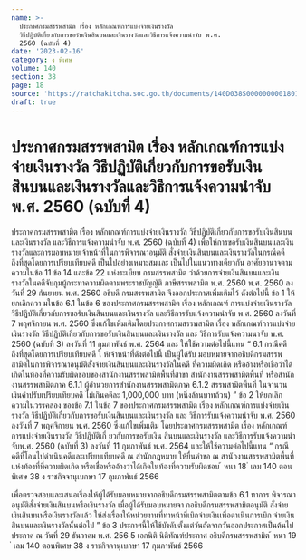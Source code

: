 ```yaml
---
name: >-
  ประกาศกรมสรรพสามิต เรื่อง หลักเกณฑ์การแบ่งจ่ายเงินรางวัล
  วิธีปฏิบัติเกี่ยวกับการขอรับเงินสินบนและเงินรางวัลและวิธีการแจ้งความนำจับ พ.ศ.
  2560 (ฉบับที่ 4)
date: '2023-02-16'
category: ง พิเศษ
volume: 140
section: 38
page: 18
source: 'https://ratchakitcha.soc.go.th/documents/140D038S0000000001801.pdf'
draft: true
---
```


# ประกาศกรมสรรพสามิต เรื่อง หลักเกณฑ์การแบ่งจ่ายเงินรางวัล วิธีปฏิบัติเกี่ยวกับการขอรับเงินสินบนและเงินรางวัลและวิธีการแจ้งความนำจับ พ.ศ. 2560 (ฉบับที่ 4)

ประกาศกรมสรรพสามิต เรื่อง หลักเกณฑ์การแบ่งจ่ายเงินรางวัล วิธีปฏิบัติเกี่ยวกับการขอรับเงินสินบนและเงินรางวัล และวิธีการแจ้งความนำจับ พ.ศ. 2560 (ฉบับที่ 4) เพื่อให้การขอรับเงินสินบนและเงินรางวัลและการมอบหมายเจ้าหน้าที่ในการพิจารณาอนุมัติ สั่งจ่ายเงินสินบนและเงินรางวัลในกรณีคดีถึงที่สุดโดยการเปรียบเทียบคดี เป็นไปอย่างเหมาะสมและ เป็นไปในแนวทางเดียวกัน อาศัยอานาจตามความในข้อ 11 ข้อ 14 และข้อ 22 แห่งระเบียบ กรมสรรพสามิต ว่าด้วยการจ่ายเงินสินบนและเงินรางวัลในคดีจับกุมผู้กระทาความผิดตามพระราชบัญญัติ ภาษีสรรพสามิต พ.ศ. 2560 พ.ศ. 2560 ลงวันที่ 29 กันยายน พ.ศ. 2560 อธิบดี กรมสรรพสามิต จึงออกประกาศเพิ่มเติมไว้ ดังต่อไปนี้ ข้อ 1 ให้ยกเลิกควา มในข้อ 6.1 ในข้อ 6 ของประกาศกรมสรรพสามิต เรื่อง หลักเกณฑ์ การแบ่งจ่ายเงินรางวัล วิธีปฏิบัติเกี่ยวกับการขอรับเงินสินบนและเงินรางวัล และวิธีการรับแจ้งความนำจับ พ.ศ. 2560 ลงวันที่ 7 พฤศจิกายน พ.ศ. 2560 ซึ่งแก้ไขเพิ่มเติมโดยประกาศกรมสรรพสามิต เรื่อง หลักเกณฑ์การแบ่งจ่ายเงินรางวัล วิธีปฏิบัติเกี่ยวกับการขอรับเงินสินบนและเงินรางวัล และ วิธีการรับแจ้งความนาจับ พ.ศ. 2560 (ฉบับที่ 3) ลงวันที่ 11 กุมภาพันธ์ พ.ศ. 2564 และ ให้ใช้ความต่อไปนี้แทน “ 6.1 กรณีคดีถึงที่สุดโดยการเปรียบเทียบคดี ใ ห้เจ้าหน้าที่ดังต่อไปนี้ เป็นผู้ได้รับ มอบหมายจากอธิบดีกรมสรรพสามิตในการพิจารณาอนุมัติสั่งจ่ายเงินสินบนและเงินรางวัลในคดี ที่ความผิดเกิด หรืออ้างหรือเชื่อว่าได้เกิดในท้องที่ความรับผิดชอบของสานักงานสรรพสามิตพื้นที่สาขา สำนักงานสรรพสามิตพื้นที่ หรือสำนัก งานสรรพสามิตภาค 6.1.1 ผู้อำนวยการสำนักงานสรรพสามิตภาค 6.1.2 สรรพสามิตพื้นที่ ในจานวนเงินค่าปรับเปรียบเทียบคดี ไม่เกินคดีละ 1,000,000 บาท (หนึ่งล้านบาทถ้วน) ” ข้อ 2 ให้ยกเลิกความในวรรคสอง ของข้อ 7.1 ในข้อ 7 ของประกาศกรมสรรพสามิต เรื่อง หลักเกณฑ์การแบ่งจ่ายเงินรางวัล วิธีปฏิบัติเกี่ยวกับการขอรับเงินสินบนและเงินรางวัล และ วิธีการรับแจ้งความนำจับ พ.ศ. 2560 ลงวันที่ 7 พฤศจิกายน พ.ศ. 2560 ซึ่งแก้ไขเพิ่มเติม โดยประกาศกรมสรรพสามิต เรื่อง หลักเกณฑ์การแบ่งจ่ายเงินรางวัล วิธีปฏิบัติเกี่ ยวกับการขอรับเงิน สินบนและเงินรางวัล และวิธีการรับแจ้งความนำจับพ.ศ. 2560 (ฉบับที่ 3) ลงวันที่ 11 กุมภาพันธ์ พ.ศ. 2564 และให้ใช้ความต่อไปนี้แทน “ กรณีคดีที่โอนไปดำเนินคดีและเปรียบเทียบคดี ณ สำนักกฎหมาย ให้ยื่นคำขอ ณ สานักงานสรรพสามิตพื้นที่แห่งท้องที่ที่ความผิดเกิด หรือเชื่อหรืออ้างว่าได้เกิดในท้องที่ความรับผิดชอบ ้ หนา 18 ่ เลม 140 ตอนพิเศษ 38 ง ราชกิจจานุเบกษา 17 กุมภาพันธ์ 2566

เพื่อตรวจสอบและเสนอเรื่องให้ผู้ได้รับมอบหมายจากอธิบดีกรมสรรพสามิตตามข้อ 6.1 ทาการ พิจารณาอนุมัติสั่งจ่ายเงินสินบนหรือเงินรางวัล เมื่อผู้ได้รับมอบหมายจา กอธิบดีกรมสรรพสามิตอนุมัติ สั่งจ่ายเงินสินบนหรือเงินรางวัลแล้ว ให้ส่งเรื่องให้หน่วยงานที่ทาหน้าที่เบิกจ่ายเงินเพื่อดาเนินการเบิก จ่ายเงินสินบนและเงินรางวัลนั้นต่อไป ” ข้อ 3 ประกาศนี้ให้ใช้บังคับตั้งแต่วันถัดจากวันออกประกาศเป็นต้นไป ประกาศ ณ วันที่ 29 ธันวาคม พ.ศ. 256 5 เอกนิติ นิติทัณฑ์ประภาศ อธิบดีกรมสรรพสามิต ้ หนา 19 ่ เลม 140 ตอนพิเศษ 38 ง ราชกิจจานุเบกษา 17 กุมภาพันธ์ 2566
